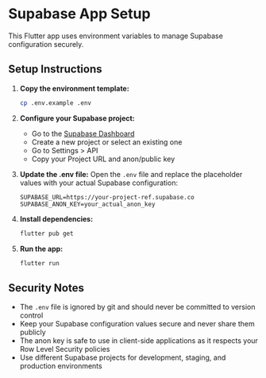 # Supabase App Setup

This Flutter app uses environment variables to manage Supabase configuration securely.

## Setup Instructions

1. **Copy the environment template:**
   ```bash
   cp .env.example .env
   ```

2. **Configure your Supabase project:**
   - Go to the [Supabase Dashboard](https://app.supabase.com/)
   - Create a new project or select an existing one
   - Go to Settings > API
   - Copy your Project URL and anon/public key

3. **Update the .env file:**
   Open the `.env` file and replace the placeholder values with your actual Supabase configuration:
   ```
   SUPABASE_URL=https://your-project-ref.supabase.co
   SUPABASE_ANON_KEY=your_actual_anon_key
   ```

4. **Install dependencies:**
   ```bash
   flutter pub get
   ```

5. **Run the app:**
   ```bash
   flutter run
   ```

## Security Notes

- The `.env` file is ignored by git and should never be committed to version control
- Keep your Supabase configuration values secure and never share them publicly
- The anon key is safe to use in client-side applications as it respects your Row Level Security policies
- Use different Supabase projects for development, staging, and production environments